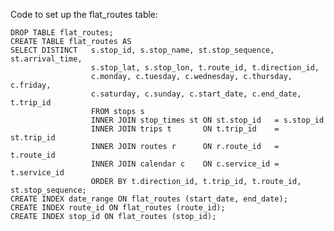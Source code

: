 Code to set up the flat_routes table:

    DROP TABLE flat_routes;
    CREATE TABLE flat_routes AS
    SELECT DISTINCT   s.stop_id, s.stop_name, st.stop_sequence, st.arrival_time,
                      s.stop_lat, s.stop_lon, t.route_id, t.direction_id, 
                      c.monday, c.tuesday, c.wednesday, c.thursday, c.friday,
                      c.saturday, c.sunday, c.start_date, c.end_date, t.trip_id
                      FROM stops s
                      INNER JOIN stop_times st ON st.stop_id   = s.stop_id
                      INNER JOIN trips t       ON t.trip_id    = st.trip_id
                      INNER JOIN routes r      ON r.route_id   = t.route_id
                      INNER JOIN calendar c    ON c.service_id = t.service_id
                      ORDER BY t.direction_id, t.trip_id, t.route_id, st.stop_sequence;
    CREATE INDEX date_range ON flat_routes (start_date, end_date);
    CREATE INDEX route_id ON flat_routes (route_id);
    CREATE INDEX stop_id ON flat_routes (stop_id);
